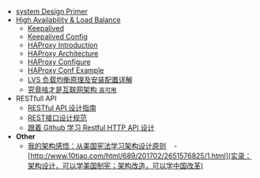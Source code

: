 
- [system Design Primer](https://github.com/donnemartin/system-design-primer)
- [High Availability & Load Balance](./ha-lb)
    - [Keepalived](./ha-lb/keepalived.md)
    - [Keepalived Config](./ha-lb/keepalived-conf.md)
    - [HAProxy Introduction](./ha-lb/haproxy-intro.txt)
    - [HAProxy Architecture](./ha-lb/haproxy-architecture.txt)
    - [HAProxy Configure](./ha-lb/haproxy-configuration.txt)
    - [HAProxy Conf Example](./ha-lb/haproxy-conf-example.md)
    - [LVS 负载均衡原理及安装配置详解](./ha-lb/lvs-lb-and-install.md)
    - [究竟啥才是互联网架构 `高可用`](http://mp.weixin.qq.com/s/7nfSvxZ4vJAxpIN5rCdaCw)
- RESTfull API
    - [RESTful API 设计指南](http://www.ruanyifeng.com/blog/2014/05/restful_api.html)
    - [REST接口设计规范](http://wangwei.info/about-rest-api)
    - [跟着 Github 学习 Restful HTTP API 设计](http://cizixs.com/2016/12/12/restful-api-design-guide)
- **Other**
    - [我的架构感悟：从美国宪法学习架构设计原则](http://gitbook.cn/books/58836d405a5adc3f0316023b/index.html)
    - [http://www.10tiao.com/html/689/201702/2651576825/1.html](实录：架构设计，可以学美国制宪；架构改造，可以学中国改革)
